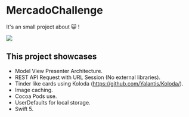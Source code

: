 # MercadoChallenge

It's an small project about 😺 !

![](felinos.gif)

## This project showcases
- Model View Presenter Architecture.
- REST API Request with URL Session (No external libraries).
- Tinder like cards using Koloda (https://github.com/Yalantis/Koloda/).
- Image caching.
- Cocoa Pods use.
- UserDefaults for local storage.
- Swift 5.
